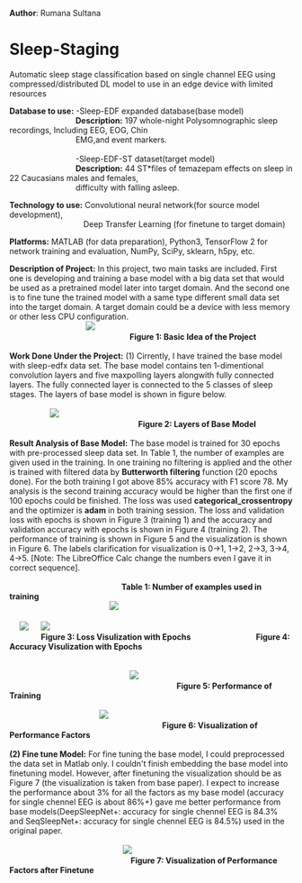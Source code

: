 **Author**: Rumana Sultana
# Sleep-Staging
Automatic sleep stage classification based on single channel EEG using compressed/distributed DL model to use in an edge device with limited resources

**Database to use:** -Sleep-EDF expanded database(base model) <br /> 
&emsp;  &emsp;  &emsp;&emsp;  &emsp;  &emsp;&emsp; **Description:** 197 whole-night Polysomnographic sleep recordings, 
Including EEG, EOG, Chin<br />
&emsp;  &emsp; &emsp;  &emsp; &emsp;&emsp;  &emsp;EMG,and event markers.<br />
<br />&emsp;  &emsp; &emsp;  &emsp; &emsp;&emsp;  &emsp;-Sleep-EDF-ST dataset(target model)
<br />&emsp;  &emsp; &emsp;  &emsp; &emsp;&emsp;  &emsp;**Description:** 44 ST*files of temazepam effects on sleep in 22 Caucasians males and 	females,  <br />
&emsp;  &emsp; &emsp;  &emsp; &emsp;&emsp;  &emsp;difficulty with falling asleep.

**Technology to use:**  Convolutional neural network(for source model development), <br />
                        &emsp; &emsp; &emsp; &emsp; &emsp; &emsp;&emsp;&emsp;Deep Transfer Learning (for finetune to target domain) <br />

**Platforms:** MATLAB (for data preparation), Python3, TensorFlow 2 for network training and evaluation, NumPy, SciPy, sklearn, h5py, etc. 

**Description of Project:**  In this project, two main tasks are included. First one is developing and training a base model with a big data set that would be used as a pretrained model later into target domain. And the second one is to fine tune the trained model with a same type different small data set into the target domain. A target domain could be a device with less memory or other less CPU configuration. 
<br />
   &emsp;  &emsp;  &emsp;&emsp; &emsp;  &emsp;  &emsp;&emsp;   <img src="work process1.png">
<br />
&emsp;&emsp;&emsp;&emsp;&emsp;&emsp; &emsp;&emsp;&emsp;&emsp;&emsp;&emsp;&emsp;&emsp;&emsp;**Figure 1: Basic Idea of the Project** <br />
<br />
**Work Done Under the Project:**  (1) Cirrently, I have trained the base model with sleep-edfx data set. The base model contains ten 1-dimentional convolution layers and five maxpolling layers alongwith fully connected layers. The fully connected layer is connected to the 5 classes of sleep stages. The layers of base model is shown in figure below.<br />
<br />
&emsp;    &emsp;  &emsp;  &emsp;  <img src="New model.png">
<br />
     &emsp;  &emsp;  &emsp;&emsp;  &emsp;  &emsp; &emsp;  &emsp; &emsp;  &emsp;  &emsp; &emsp; &emsp; **Figure 2: Layers of Base Model**
<br /><br />
**Result Analysis of Base Model:** The base model is trained for 30 epochs with pre-processed sleep data set. In Table 1, the number of examples are given used in the training. In one training no filtering is applied and the other is trained with filtered data by **Butterworth filtering** function (20 epochs done). For the both training I got above 85% accuracy with F1 score 78. My analysis is the second training accuracy would be higher than the first one if 100 epochs could be finished. The loss was used **categorical_crossentropy** and the optimizer is **adam** in both training session. The loss and validation loss with epochs is shown in Figure 3 (training 1) and the accuracy and validation accuracy with epochs is shown in Figure 4 (training 2). The performance of training is shown in Figure 5 and the visualization is shown in Figure 6. The labels clarification for visualization is 0->1, 1->2, 2->3, 3->4, 4->5. [Note: The LibreOffice Calc change the numbers even I gave it in correct sequence].
<br /><br />
&emsp;  &emsp;  &emsp;&emsp;  &emsp;  &emsp;&emsp;  &emsp;  &emsp;&emsp;  &emsp;&emsp;  **Table 1: Number of examples used in training**<br />
&emsp;  &emsp;  &emsp;&emsp;  &emsp;  &emsp;&emsp;  &emsp;  &emsp;&emsp;&emsp;<img src="Dataset.png">
<br /><br />
&emsp; <img src="loss vs val_loss.png"> &emsp; <img src="accuracy1.png"><br />
&emsp;&emsp;&emsp;&emsp;**Figure 3: Loss Visulization with Epochs** &emsp;&emsp;&emsp;&emsp;&emsp;&emsp;&emsp;&emsp;**Figure 4: Accuracy Visulization with Epochs**<br />
<br /><br />
&emsp;  &emsp;  &emsp;&emsp;  &emsp;  &emsp;&emsp;&emsp;  &emsp;  &emsp; &emsp;  &emsp;&emsp;<img src="accuracy.png"><br />
&emsp;  &emsp;  &emsp;&emsp;  &emsp;  &emsp;&emsp;&emsp;  &emsp;  &emsp; &emsp;  &emsp;&emsp;&emsp;&emsp;&emsp;&emsp;&emsp;&emsp;**Figure 5: Performance of Training**<br /><br />
&emsp;  &emsp;  &emsp;&emsp;  &emsp;  &emsp;&emsp;&emsp;  &emsp;&emsp;<img src="Graph1.png"><br />
&emsp;  &emsp;  &emsp;&emsp;  &emsp;  &emsp;&emsp;&emsp;  &emsp;&emsp;&emsp;&emsp;&emsp;&emsp;&emsp;&emsp;&emsp;&emsp;**Figure 6: Visualization of Performance Factors**<br /><br />
**(2) Fine tune Model:** For fine tuning the base model, I could preprocessed the data set in Matlab only. I couldn't finish embedding the base model into finetuning model. However, after finetuning the visualization should be as Figure 7 (the visualization is taken from base paper). I expect to increase the performance about 3% for all the factors as my base model (accuracy for single chennel EEG is about 86%+) gave me better performance from base models(DeepSleepNet+: accuracy for single chennel EEG is 84.3% and SeqSleepNet+: accuracy for single chennel EEG is 84.5%) used in the original paper.
<br /><br />
&emsp;  &emsp;  &emsp;&emsp;  &emsp;  &emsp;&emsp;&emsp;  &emsp;&emsp;&emsp;&emsp;&emsp;<img src="transfer.png"><br />
&emsp;  &emsp;  &emsp;&emsp;  &emsp;  &emsp;&emsp;&emsp;  &emsp;&emsp;&emsp;&emsp;&emsp;&emsp;**Figure 7: Visualization of Performance Factors after Finetune**<br /><br />

